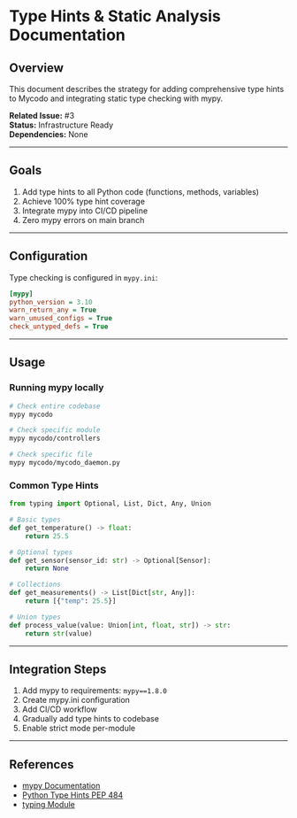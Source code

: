 # Type Hints & Static Analysis Documentation

## Overview

This document describes the strategy for adding comprehensive type hints to Mycodo and integrating static type checking with mypy.

**Related Issue:** #3  
**Status:** Infrastructure Ready  
**Dependencies:** None

---

## Goals

1. Add type hints to all Python code (functions, methods, variables)
2. Achieve 100% type hint coverage
3. Integrate mypy into CI/CD pipeline
4. Zero mypy errors on main branch

---

## Configuration

Type checking is configured in `mypy.ini`:

```ini
[mypy]
python_version = 3.10
warn_return_any = True
warn_unused_configs = True
check_untyped_defs = True
```

---

## Usage

### Running mypy locally

```bash
# Check entire codebase
mypy mycodo

# Check specific module
mypy mycodo/controllers

# Check specific file
mypy mycodo/mycodo_daemon.py
```

### Common Type Hints

```python
from typing import Optional, List, Dict, Any, Union

# Basic types
def get_temperature() -> float:
    return 25.5

# Optional types
def get_sensor(sensor_id: str) -> Optional[Sensor]:
    return None

# Collections
def get_measurements() -> List[Dict[str, Any]]:
    return [{"temp": 25.5}]

# Union types
def process_value(value: Union[int, float, str]) -> str:
    return str(value)
```

---

## Integration Steps

1. Add mypy to requirements: `mypy==1.8.0`
2. Create mypy.ini configuration
3. Add CI/CD workflow
4. Gradually add type hints to codebase
5. Enable strict mode per-module

---

## References

- [mypy Documentation](https://mypy.readthedocs.io/)
- [Python Type Hints PEP 484](https://www.python.org/dev/peps/pep-0484/)
- [typing Module](https://docs.python.org/3/library/typing.html)
